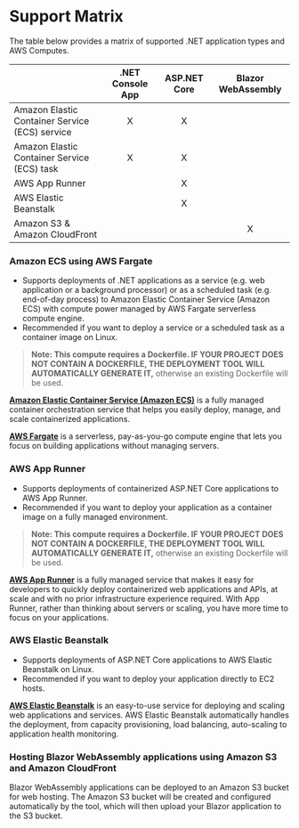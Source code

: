 # Support Matrix

The table below provides a matrix of supported .NET application types and AWS Computes.

|                   | .NET Console App   | 	ASP.NET Core    | Blazor WebAssembly   |
| :---              |    :----:     |          :---:    |    :---:  |
| Amazon Elastic Container Service (ECS) service| X             | X                 |           |
| Amazon Elastic Container Service (ECS) task	| X             | X                 |           |
| AWS App Runner    |              | X                 |           |
| AWS Elastic Beanstalk     |               | X                 |           |
| Amazon S3 & Amazon CloudFront        |               |                   |   X       |


### Amazon ECS using AWS Fargate

* Supports deployments of .NET applications as a service (e.g. web application or a background processor) or as a scheduled task (e.g. end-of-day process) to Amazon Elastic Container Service (Amazon ECS) with compute power managed by AWS Fargate serverless compute engine.
* Recommended if you want to deploy a service or a scheduled task as a container image on Linux.

> **Note: This compute requires a Dockerfile. IF YOUR PROJECT DOES NOT CONTAIN A DOCKERFILE, THE DEPLOYMENT TOOL WILL AUTOMATICALLY GENERATE IT,** otherwise an existing Dockerfile will be used.

[**Amazon Elastic Container Service (Amazon ECS)**](https://aws.amazon.com/ecs/) is a fully managed container orchestration service that helps you easily deploy, manage, and scale containerized applications.

[**AWS Fargate**](https://aws.amazon.com/fargate/) is a serverless, pay-as-you-go compute engine that lets you focus on building applications without managing servers.

### AWS App Runner

* Supports deployments of containerized ASP.NET Core applications to AWS App Runner.
* Recommended if you want to deploy your application as a container image on a fully managed environment.

> **Note: This compute requires a Dockerfile. IF YOUR PROJECT DOES NOT CONTAIN A DOCKERFILE, THE DEPLOYMENT TOOL WILL AUTOMATICALLY GENERATE IT,** otherwise an existing Dockerfile will be used.

[**AWS App Runner**](https://aws.amazon.com/apprunner/) is a fully managed service that makes it easy for developers to quickly deploy containerized web applications and APIs, at scale and with no prior infrastructure experience required. With App Runner, rather than thinking about servers or scaling, you have more time to focus on your applications.

### AWS Elastic Beanstalk

* Supports deployments of ASP.NET Core applications to AWS Elastic Beanstalk on Linux.
* Recommended if you want to deploy your application directly to EC2 hosts.

[**AWS Elastic Beanstalk**](https://aws.amazon.com/elasticbeanstalk/) is an easy-to-use service for deploying and scaling web applications and services. AWS Elastic Beanstalk automatically handles the deployment, from capacity provisioning, load balancing, auto-scaling to application health monitoring.


### Hosting Blazor WebAssembly applications using Amazon S3 and Amazon CloudFront

Blazor WebAssembly applications can be deployed to an Amazon S3 bucket for web hosting. The Amazon S3 bucket will be created and configured automatically by the tool, which will then upload your Blazor application to the S3 bucket.

